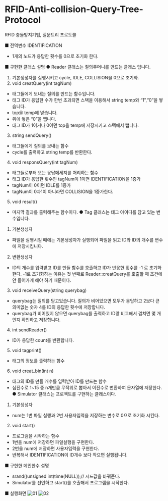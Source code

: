 # RFID-Anti-collision-Query-Tree-Protocol
RFID 충돌방지기법, 질문트리 프로토콜

■ 전역변수 IDENTIFICATION
- 1개의 노드가 응답한 횟수를 0으로 초기화 한다.
  
■ 구현한 클래스 설명
● Reader 클래스는 질의주머니를 만드는 클래스 입니다.
1) 기본생성자를 실행시키고 cycle, IDLE, COLLISION을 0으로 초기화.
2) void creatQuery(int tagNum)
- 태그들에게 보내는 질의를 만드는 함수입니다.
- 태그 ID가 응답한 수가 한번 초과되면 스택을 이용해서
string temp와 “1”,“0”을 쌓습니다.
- top을 temp에 넣습니다.
- 위에 쌓은 “0”을 뺍니다.
- 태그 ID가 1이거나 0이면 top을 temp에 저장시키고 
스택에서 뺍니다.
3) string sendQuery()
- 태그들에게 질의를 보내는 함수
- cycle를 출력하고 string temp를 반환한다.
4) void responsQuery(int tagNum)
- 태그들로부터 오는 응답메세지를 처리하는 함수
- 태그 ID가 응답한 횟수인 tagNum이 1이면 IDENTIFICATION을 1증가
- tagNum이 0이면 IDLE를 1증가
- tagNum이 0과1이 아니라면 COLLISION을 1증가한다.
5) void result()
- 마지막 결과를 출력해주는 함수이다.
● Tag 클래스는 태그 아이디를 담고 있는 변수입니다.
1) 기본생성자
- 파일을 실행시킬 때에는 기본생성자가 실행되어 파일을 읽고 ID와 
ID의 개수를 변수에 저장시킵니다.
2) 변환생성자
- ID의 개수를 입력받고 ID를 만들 함수를 호출하고 ID가 반응한 횟수를 -1
로 초기화한다. -1로 초기화하는 이유는 첫 번째로 Reader::creatQuery를 
호출할 때 조건에 안 들어가게 해야 하기 때문이다. 
3) void receiveQuery(string querybag)
- querybag는 질의를 담고있습니다. 질의가 비어있으면 모두가 응답하고 
2보다 큰 의미없는 숫자 4를 ID의 응답한 횟수에 저장합니다.
- querybag가 비어있지 않으면 querybag를 출력하고 ID랑 비교해서 겹치면
몇 개인지 확인하고 저장합니다.
4) int sendReader()
- ID가 응답한 count를 반환합니다.
5) void tagprint()
- 태그의 정보를 출력하는 함수
6) void creat_bin(int n)
- 태그의 ID를 만들 개수를 입력받아 ID를 만드는 함수
- 십진수로 1~15 중 n개만큼 무작위로 뽑아서 이진수로 변환하여 
문자열에 저장한다.
● Simulator 클래스는 프로젝트를 구현하는 클래스이다.
1) 기본생성자
- num는 1번 파일 실행과 2번 사용자입력을 저장하는 변수로 0으로 
초기화 시킨다.
2) void start()
- 프로그램을 시작하는 함수
- 1번을 num에 저장하면 파일실행을 구현한다.
- 2번을 num에 저장하면 사용자입력을 구현한다.
- 반복해서 IDENTIFICATION이 ID개수 보다 작으면 실행됩니다.
  
■ 구현한 메인한수 설명
- srand((unsigned int)time(NULL));// 시드값을 바꿔준다.
- Simulator를 선언하고 start()를 호출해서 프로그램을 시작한다.

■ 실행화면
![01](http://blogfiles.naver.net/MjAxNzAxMTlfMjg1/MDAxNDg0ODA5MjU4ODg1.Fgn2qyG-X1Gjv4RugYiVrmmbNmYoypPkgmopEWfl1ggg.GREUyi_ll-2dBKKxRWSrZK3x3YRkfyK3SPY4GFAIeSEg.PNG.wsn026/20170119_155944.png)
![02](http://blogfiles.naver.net/MjAxNzAxMTlfMjA5/MDAxNDg0ODA5MjY2MTgy.b5RbmRPzr90CtCmtK7BkHM52PEAm3exFn3zWYr_MnI8g.8st-2g7zAdQX4PwyoX-kTPcfZ4li31NAU9fnhjvfyCEg.PNG.wsn026/20170119_160025.png)
